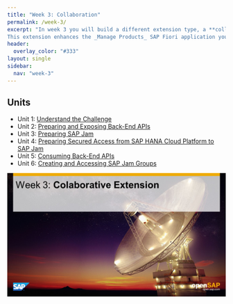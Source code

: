 ```yaml
---
title: "Week 3: Collaboration"
permalink: /week-3/
excerpt: "In week 3 you will build a different extension type, a **collaborative extension**.
This extension enhances the _Manage Products_ SAP Fiori application you created in week 2, so that a business user may select any product (e.g. IT equipment) and **open a collaborative discussion forum** (by using the **SAP HANA Cloud Platform - Jam** service) and invite other users to **discuss the reasons for why the ratings for the specific producs are bad** and **take appropriate business decisions** (e.g. remove the low-rated product from the catalogue) as a consequence."
header:
  overlay_color: "#333"
layout: single
sidebar:
  nav: "week-3"
---
```


## Units
- Unit 1: [Understand the Challenge](./unit-1/)
- Unit 2: [Preparing and Exposing Back-End APIs](./unit-2/)
- Unit 3: [Preparing SAP Jam](./unit-3/)
- Unit 4: [Preparing Secured Access from SAP HANA Cloud Platform to SAP Jam](./unit-4/)
- Unit 5: [Consuming Back-End APIs](./unit-5/)
- Unit 6: [Creating and Accessing SAP Jam Groups](./unit-6/)


<img src="./images/overview.jpg" alt=""/>
